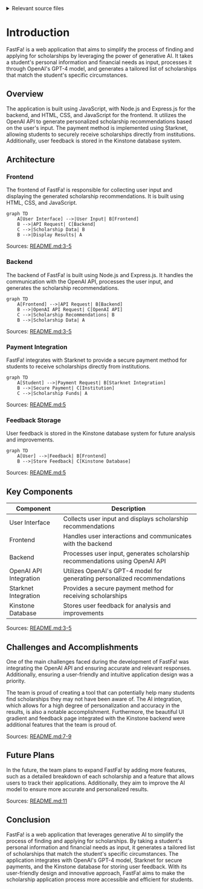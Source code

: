 <details>
<summary>Relevant source files</summary>

The following file was used as context for generating this wiki page:

- [README.md](https://github.com/agattani123/Fast-Fa/blob/master/README.md)

</details>

# Introduction

FastFa! is a web application that aims to simplify the process of finding and applying for scholarships by leveraging the power of generative AI. It takes a student's personal information and financial needs as input, processes it through OpenAI's GPT-4 model, and generates a tailored list of scholarships that match the student's specific circumstances.

## Overview

The application is built using JavaScript, with Node.js and Express.js for the backend, and HTML, CSS, and JavaScript for the frontend. It utilizes the OpenAI API to generate personalized scholarship recommendations based on the user's input. The payment method is implemented using Starknet, allowing students to securely receive scholarships directly from institutions. Additionally, user feedback is stored in the Kinstone database system.

## Architecture

### Frontend

The frontend of FastFa! is responsible for collecting user input and displaying the generated scholarship recommendations. It is built using HTML, CSS, and JavaScript.

```mermaid
graph TD
    A[User Interface] -->|User Input| B[Frontend]
    B -->|API Request| C[Backend]
    C -->|Scholarship Data| B
    B -->|Display Results| A
```

Sources: [README.md:3-5]()

### Backend

The backend of FastFa! is built using Node.js and Express.js. It handles the communication with the OpenAI API, processes the user input, and generates the scholarship recommendations.

```mermaid
graph TD
    A[Frontend] -->|API Request| B[Backend]
    B -->|OpenAI API Request| C[OpenAI API]
    C -->|Scholarship Recommendations| B
    B -->|Scholarship Data| A
```

Sources: [README.md:3-5]()

### Payment Integration

FastFa! integrates with Starknet to provide a secure payment method for students to receive scholarships directly from institutions.

```mermaid
graph TD
    A[Student] -->|Payment Request| B[Starknet Integration]
    B -->|Secure Payment| C[Institution]
    C -->|Scholarship Funds| A
```

Sources: [README.md:5]()

### Feedback Storage

User feedback is stored in the Kinstone database system for future analysis and improvements.

```mermaid
graph TD
    A[User] -->|Feedback| B[Frontend]
    B -->|Store Feedback| C[Kinstone Database]
```

Sources: [README.md:5]()

## Key Components

| Component | Description |
| --- | --- |
| User Interface | Collects user input and displays scholarship recommendations |
| Frontend | Handles user interactions and communicates with the backend |
| Backend | Processes user input, generates scholarship recommendations using OpenAI API |
| OpenAI API Integration | Utilizes OpenAI's GPT-4 model for generating personalized recommendations |
| Starknet Integration | Provides a secure payment method for receiving scholarships |
| Kinstone Database | Stores user feedback for analysis and improvements |

Sources: [README.md:3-5]()

## Challenges and Accomplishments

One of the main challenges faced during the development of FastFa! was integrating the OpenAI API and ensuring accurate and relevant responses. Additionally, ensuring a user-friendly and intuitive application design was a priority.

The team is proud of creating a tool that can potentially help many students find scholarships they may not have been aware of. The AI integration, which allows for a high degree of personalization and accuracy in the results, is also a notable accomplishment. Furthermore, the beautiful UI gradient and feedback page integrated with the Kinstone backend were additional features that the team is proud of.

Sources: [README.md:7-9]()

## Future Plans

In the future, the team plans to expand FastFa! by adding more features, such as a detailed breakdown of each scholarship and a feature that allows users to track their applications. Additionally, they aim to improve the AI model to ensure more accurate and personalized results.

Sources: [README.md:11]()

## Conclusion

FastFa! is a web application that leverages generative AI to simplify the process of finding and applying for scholarships. By taking a student's personal information and financial needs as input, it generates a tailored list of scholarships that match the student's specific circumstances. The application integrates with OpenAI's GPT-4 model, Starknet for secure payments, and the Kinstone database for storing user feedback. With its user-friendly design and innovative approach, FastFa! aims to make the scholarship application process more accessible and efficient for students.